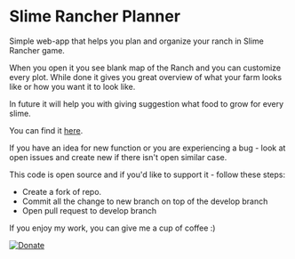 # Slime Rancher Planner
Simple web-app that helps you plan and organize your ranch in Slime Rancher game.

When you open it you see blank map of the Ranch and you can customize every plot. While done it gives you great overview of what your farm looks like or how you want it to look like.

In future it will help you with giving suggestion what food to grow for every slime.

You can find it [here](https://baatochan.github.io/Slime-Rancher-Planner/).

If you have an idea for new function or you are experiencing a bug - look at open issues and create new if there isn't open similar case.

This code is open source and if you'd like to support it - follow these steps:
* Create a fork of repo.
* Commit all the change to new branch on top of the develop branch
* Open pull request to develop branch

If you enjoy my work, you can give me a cup of coffee :) 

[![Donate](https://img.shields.io/badge/Donate-PayPal-green.svg)](https://www.paypal.me/baatochan/1usd)
